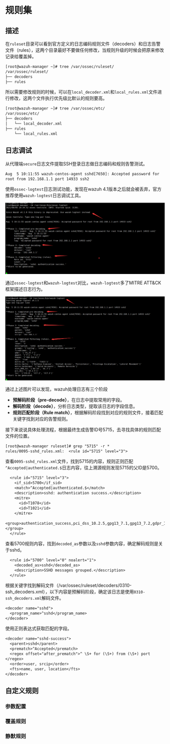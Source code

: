 # 规则集

## 描述

在`ruleset`目录可以看到官方定义的日志编码规则文件（decoders）和日志告警文件（rules），这两个目录最好不要做任何修改，当规则升级的时候会把原来修改记录给覆盖掉。

```text
[root@wazuh-manager ~]# tree /var/ossec/ruleset/
/var/ossec/ruleset/
├── decoders
├── rules
```

所以需要修改规则的时候，可以在`local_decoder.xml`和`local_rules.xml`文件进行修改，这两个文件执行优先级比默认的规则要高。

```text
[root@wazuh-manager ~]# tree /var/ossec/etc/
/var/ossec/etc/
├── decoders
│   └── local_decoder.xml
├── rules
    └── local_rules.xml
```



## 日志调试

从代理端`secure`日志文件提取SSH登录日志做日志编码和规则告警测试。

```text
Aug  5 10:11:55 wazuh-centos-agent sshd[7650]: Accepted password for root from 192.168.1.1 port 14933 ssh2
```

使用`ossec-logtest`日志测试功能，发现在wazuh 4.1版本之后就会被丢弃，官方推荐使用`wazuh-logtest`日志调试工具。

![](../.gitbook/assets/image%20%28206%29.png)

通过`ossec-logtest`和`wazuh-logtest`对比，`wazuh-logtest`多了MITRE ATT&CK框架描述日志行为。

![](../.gitbook/assets/image%20%28208%29.png)

通过上述图片可以发现，wazuh处理日志有三个阶段

* **预解码阶段（pre-decode）**，在日志中提取常用的字段。
* **解码阶段（decode）**，分析日志类型，提取该日志的字段信息。
* **规则匹配阶段（Rule match）**，根据解码阶段找到对应的规则文件，接着匹配关键字找到对应的告警规则。

接下来说说具体处理流程，根据最终生成告警ID号5715，去寻找具体的规则匹配文件的位置。

```text
[root@wazuh-manager ruleset]# grep "5715" -r *
rules/0095-sshd_rules.xml:  <rule id="5715" level="3">
```

查看`0095-sshd_rules.xml`文件，找到5715的内容，规则正则匹配`^Accepted|authenticated.$`日志内容，往上溯源规则发现5715的父ID是5700。

```text
  <rule id="5715" level="3">
    <if_sid>5700</if_sid>
    <match>^Accepted|authenticated.$</match>
    <description>sshd: authentication success.</description>
    <mitre>
      <id>T1078</id>
      <id>T1021</id>
    </mitre>
    <group>authentication_success,pci_dss_10.2.5,gpg13_7.1,gpg13_7.2,gdpr_IV_32.2,hipaa_164.312.b,nist_800_53_AU.14,nist_800_53_AC.7,tsc_CC6.8,tsc_CC7.2,tsc_CC7.3,</group>
  </rule>
```

查看5700规则内容，找到`decoded_as`参数以及`sshd`参数内容，确定解码规则是关于sshd。

```text
  <rule id="5700" level="0" noalert="1">
    <decoded_as>sshd</decoded_as>
    <description>SSHD messages grouped.</description>
  </rule>
```

根据关键字找到解码文件（/var/ossec/ruleset/decoders/0310-ssh\_decoders.xml），以下内容是预解码阶段，确定该日志是使用`0310-ssh_decoders.xml`解码文件。

```text
<decoder name="sshd">
  <program_name>^sshd</program_name>
</decoder>
```

使用正则表达式获取匹配的字段。

```text
<decoder name="sshd-success">
  <parent>sshd</parent>
  <prematch>^Accepted</prematch>
  <regex offset="after_prematch">^ \S+ for (\S+) from (\S+) port </regex>
  <order>user, srcip</order>
  <fts>name, user, location</fts>
</decoder>
```

## 自定义规则

### 参数配置



### 覆盖规则



### 静默规则





